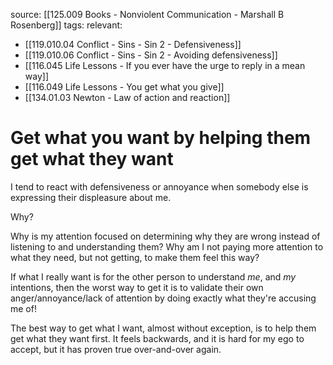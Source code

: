 source: [[125.009 Books - Nonviolent Communication - Marshall B Rosenberg]]
tags:
relevant:
- [[119.010.04 Conflict - Sins - Sin 2 - Defensiveness]]
- [[119.010.06 Conflict - Sins - Sin 2 - Avoiding defensiveness]]
- [[116.045 Life Lessons - If you ever have the urge to reply in a mean way]]
- [[116.049 Life Lessons - You get what you give]]
- [[134.01.03 Newton - Law of action and reaction]]
# Get what you want by helping them get what they want

I tend to react with defensiveness or annoyance when somebody else is expressing their displeasure about me. 

Why? 

Why is my attention focused on determining why they are wrong instead of listening to and understanding them? Why am I not paying more attention to what they need, but not getting, to make them feel this way? 

If what I really want is for the other person to understand _me_, and _my_ intentions, then the worst way to get it is to validate their own anger/annoyance/lack of attention by doing exactly what they're accusing me of! 

The best way to get what I want, almost without exception, is to help them get what they want first. It feels backwards, and it is hard for my ego to accept, but it has proven true over-and-over again.
